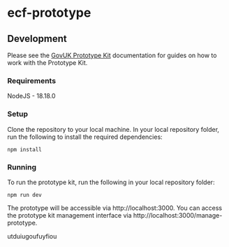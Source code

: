 # ecf-prototype

## Development

Please see the [GovUK Prototype Kit](https://prototype-kit.service.gov.uk/docs/) documentation for guides on how to work with the Prototype Kit.

### Requirements

NodeJS - 18.18.0

### Setup

Clone the repository to your local machine.
In your local repository folder, run the following to install the required dependencies:

```shell
npm install
```

### Running

To run the prototype kit, run the following in your local repository folder:

```shell
npm run dev
```

The prototype will be accessible via http://localhost:3000.
You can access the prototype kit management interface via http://localhost:3000/manage-prototype.

utduiugoufuyfiou